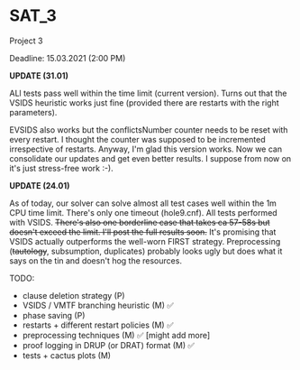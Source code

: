 # SAT_3

Project 3

Deadline: 15.03.2021 (2:00 PM)

**UPDATE (31.01)**

ALl tests pass well within the time limit (current version). Turns out that the VSIDS heuristic works just fine (provided there are restarts with the right parameters).

EVSIDS also works but the conflictsNumber counter needs to be reset with every
restart. I thought the counter was supposed to be incremented irrespective of
restarts. Anyway, I'm glad this version works. Now we can consolidate our updates
and get even better results. I suppose from now on it's just stress-free work :-).

**UPDATE (24.01)**

As of today, our solver can solve almost all test cases well within the 1m CPU time limit. There's only one timeout (hole9.cnf). All tests performed with VSIDS.
<del>There's also one borderline case that takes ca 57-58s but doesn't exceed the limit.
I'll post the full results soon.</del> It's promising that VSIDS actually outperforms the well-worn FIRST strategy. Preprocessing (<del>tautology</del>, subsumption, duplicates) probably looks ugly but does what it says on the tin and doesn't hog the resources.

TODO:

* clause deletion strategy (P)
* VSIDS / VMTF branching heuristic (M) :white_check_mark:
* phase saving (P)
* restarts + different restart policies (M) :white_check_mark:
* preprocessing techniques (M) :white_check_mark: [might add more]
* proof logging in DRUP (or DRAT) format (M) :white_check_mark:
* tests + cactus plots (M)
